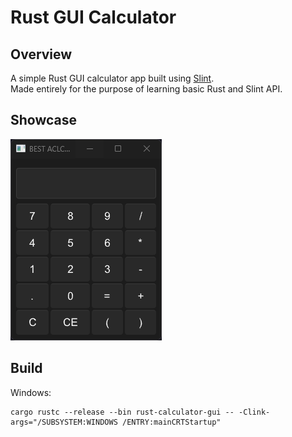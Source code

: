 # Rust GUI Calculator

## Overview

A simple Rust GUI calculator app built using [Slint](https://slint.dev).\
Made entirely for the purpose of learning basic Rust and Slint API.

## Showcase

![showcase.gif](https://github.com/fqidz/rust-calculator-gui/blob/main/showcase.gif)

## Build
Windows:
```pwsh
cargo rustc --release --bin rust-calculator-gui -- -Clink-args="/SUBSYSTEM:WINDOWS /ENTRY:mainCRTStartup"
```